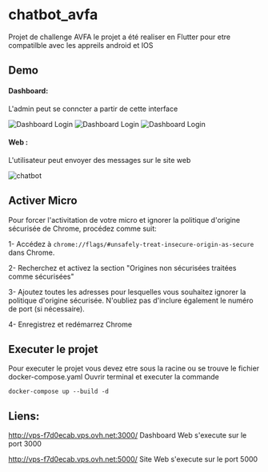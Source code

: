 # chatbot_avfa
Projet de challenge AVFA 
le projet a été realiser en Flutter pour etre compatilble avec les appreils android et IOS 

## Demo
#### Dashboard: 


L'admin peut se conncter a partir de cette interface


<img src="https://drive.google.com/uc?export=view&id=1z_zBRw1oQURSIg8mEXhxwXDqbPk8ewfq" title="Dashboard Login">


<img src="https://drive.google.com/uc?export=view&id=18tmcewdp2xKmnYDH8j_REm8rWPF0EJaX" title="Dashboard Login">


<img src="https://drive.google.com/uc?export=view&id=1cPdXTWIddSuqPgzYLpqFc6AWS47Q2rGG" title="Dashboard Login">



#### Web  : 
L'utilisateur peut envoyer des messages sur le site web  

<img src="https://drive.google.com/uc?export=view&id=1NP3iCpnlZsVIJ5eYMovS57tdV1NkyRbk"  title="chatbot">

## Activer Micro
Pour forcer l'activitation de votre micro et ignorer la politique d'origine sécurisée de Chrome, procédez comme suit:

1- Accédez à `chrome://flags/#unsafely-treat-insecure-origin-as-secure` dans Chrome.

2- Recherchez et activez la section "Origines non sécurisées traitées comme sécurisées"

3- Ajoutez toutes les adresses pour lesquelles vous souhaitez ignorer la politique d'origine sécurisée. N'oubliez pas d'inclure également le numéro de port (si nécessaire).

4- Enregistrez et redémarrez Chrome



## Executer le projet

Pour executer le projet vous devez etre sous la racine ou se trouve le fichier docker-compose.yaml 
Ouvrir terminal et executer la commande
```
docker-compose up --build -d 
```
## Liens: 
http://vps-f7d0ecab.vps.ovh.net:3000/   Dashboard Web s'execute sur le port 3000


http://vps-f7d0ecab.vps.ovh.net:5000/   Site Web s'execute sur le port 5000

